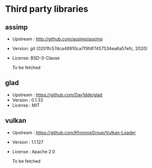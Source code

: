 # Third party libraries

## assimp
- Upstream : http://github.com/assimp/assimp
- Version: git (0201fc57dca48910ca7f9fdf7457534ea6a57efc, 2020)
- License: BSD-3-Clause 

  To be fetched

## glad
- Upstream : https://github.com/Dav1dde/glad
- Version : 0.1.33
- License : MIT

## vulkan
- Upstream : https://github.com/KhronosGroup/Vulkan-Loader
- Version : 1.1.127
- License : Apache 2.0

  To be fetched
